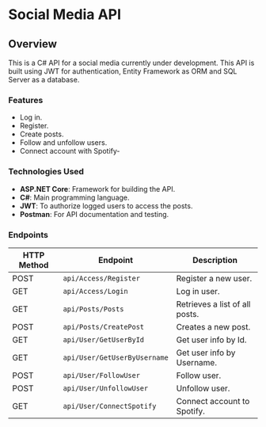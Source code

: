 # Social Media API

## Overview

This is a C# API for a social media currently under development. This API is built using JWT for authentication, Entity Framework as ORM and SQL Server as a database.

### Features

- Log in.
- Register.
- Create posts.
- Follow and unfollow users.
- Connect account with Spotify-

### Technologies Used

- **ASP.NET Core**: Framework for building the API.
- **C#**: Main programming language.
- **JWT**: To authorize logged users to access the posts.
- **Postman**: For API documentation and testing.

### Endpoints

| HTTP Method | Endpoint                | Description                             |
|-------------|-------------------------|-----------------------------------------|
| POST         | `api/Access/Register`     | Register a new user.     |
| GET         | `api/Access/Login`  | Log in user. |
| GET         | `api/Posts/Posts`             | Retrieves a list of all posts.          |
| POST         | `api/Posts/CreatePost`             | Creates a new post.          |
| GET         | `api/User/GetUserById`             | Get user info by Id.         |
| GET         | `api/User/GetUserByUsername`             | Get user info by Username.          |
| POST         | `api/User/FollowUser`             | Follow user.          |
| POST         | `api/User/UnfollowUser`             | Unfollow user.          |
| GET         | `api/User/ConnectSpotify`             | Connect account to Spotify.          |


